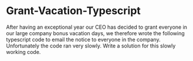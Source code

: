 # Grant-Vacation-Typescript

After having an exceptional year our CEO has decided to grant everyone in our large company bonus vacation days, we therefore wrote the following typescript code to email the notice to everyone in the company. Unfortunately the code ran very slowly.
Write a solution for this slowly working code.
